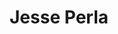 ---
# Display name
title: Jesse Perla

# Username (this should match the folder name)
authors:
- admin

# Is this the primary user of the site?
superuser: true

# Role/position
role: Associate Professor of Economics

# Organizations/Affiliations
organizations:
- name: University of British Columbia
  url: https://economics.ubc.ca/

# # Short bio (displayed in user profile at end of posts)
# bio: My research interests include distributed robotics, mobile computing and programmable matter.

interests:
- Growth/Macro-Development
- Macro-Finance
- Macro-IO
- Machine Learning

education:
  courses:
  - course: PhD in Economics
    institution: NYU
    year: 2013
  - course: BSc in Applied Mathematics
    institution: Columbia
    year: 1997
# Social/Academic Networking
# For available icons, see: https://sourcethemes.com/academic/docs/page-builder/#icons
#   For an email link, use "fas" icon pack, "envelope" icon, and a link in the
#   form "mailto:your-email@example.com" or "#contact" for contact widget.
social:
- icon: envelope
  icon_pack: fas
  link: mailto:jesseperla@gmail.org
- icon: twitter
  icon_pack: fab
  link: https://twitter.com/jlperla
- icon: google-scholar
  icon_pack: ai
  link: https://scholar.google.com/citations?user=3lqXmOsAAAAJ&hl=en
- icon: github
  icon_pack: fab
  link: https://github.com/jlperla
- icon: cv
  icon_pack: ai
  link: https://jlperla.github.io/CV/perla_cv.pdf

# Enter email to display Gravatar (if Gravatar enabled in Config)
email: ""

# Organizational groups that you belong to (for People widget)
#   Set this to `[]` or comment out if you are not using People widget.
# user_groups:
# - Researchers
# - Visitors
---